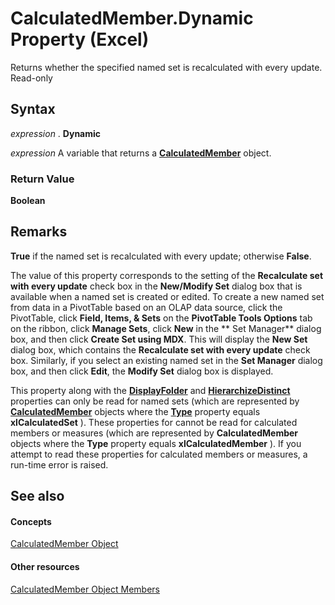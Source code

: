 
# CalculatedMember.Dynamic Property (Excel)

Returns whether the specified named set is recalculated with every update. Read-only


## Syntax

 _expression_ . **Dynamic**

 _expression_ A variable that returns a **[CalculatedMember](07a1f8df-107e-a5fd-3d15-dfc92916c4c6.md)** object.


### Return Value

 **Boolean**


## Remarks

 **True** if the named set is recalculated with every update; otherwise **False**.

The value of this property corresponds to the setting of the  **Recalculate set with every update** check box in the **New/Modify Set** dialog box that is available when a named set is created or edited. To create a new named set from data in a PivotTable based on an OLAP data source, click the PivotTable, click **Field, Items, &amp; Sets** on the **PivotTable Tools Options** tab on the ribbon, click **Manage Sets**, click  **New** in the ** Set Manager** dialog box, and then click **Create Set using MDX**. This will display the  **New Set** dialog box, which contains the **Recalculate set with every update** check box. Similarly, if you select an existing named set in the **Set Manager** dialog box, and then click **Edit**, the  **Modify Set** dialog box is displayed.



This property along with the  **[DisplayFolder](9ece45d1-4d27-0305-1189-15c414353607.md)** and **[HierarchizeDistinct](3845d280-5044-3510-38e0-51c22ba04a38.md)** properties can only be read for named sets (which are represented by **[CalculatedMember](07a1f8df-107e-a5fd-3d15-dfc92916c4c6.md)** objects where the **[Type](7533bd2f-6e3b-12de-e01b-13e5fa1d78eb.md)** property equals **xlCalculatedSet** ). These properties for cannot be read for calculated members or measures (which are represented by **CalculatedMember** objects where the **Type** property equals **xlCalculatedMember** ). If you attempt to read these properties for calculated members or measures, a run-time error is raised.


## See also


#### Concepts


[CalculatedMember Object](07a1f8df-107e-a5fd-3d15-dfc92916c4c6.md)
#### Other resources


[CalculatedMember Object Members](8457d4bb-06a6-5037-c7d1-dc3c73f5b6b5.md)
